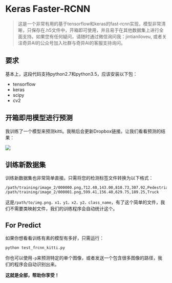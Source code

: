# Keras Faster-RCNN

>这是一个非常有用的基于tensorflow和keras的fast-rcnn实现，模型非常清晰，只保存在.h5文件中，开箱即可使用，并且易于在其他数据集上进行全面支持。如果您有任何疑问，请随时通过微信询问我：jintianiloveu, 或者关注奇异AI的公众号加入社群与奇异AI的客服支持询问。

## 要求

基本上，这段代码支持python2.7和python3.5，应该安装以下包：

* tensorflow
* keras
* scipy
* cv2

## 开箱即用模型进行预测

我训练了一个模型来预测kitti。我稍后会更新Dropbox链接。让我们看看预测的结果：

![](http://opbocoyb4.bkt.clouddn.com/000010.png)

## 训练新数据集

训练新数据集也非常简单直接。只需将您的检测标签文件转换为以下格式：

```
/path/training/image_2/000000.png,712.40,143.00,810.73,307.92,Pedestrian
/path/training/image_2/000001.png,599.41,156.40,629.75,189.25,Truck
```
这是`/path/to/img.png，x1，y1，x2，y2，class_name`，有了这个简单的文件，我们不需要类映射文件，我们的训练程序会自动统计这个。

## For Predict

如果你想看看训练有素的模型有多好，只需运行：
```
python test_frcnn_kitti.py
```
你也可以使用`-p`来预测特定的单个图像，或者发送一个包含很多图像的路径，我们的程序会自动识别出来。

**这就是全部，帮助你享受！**